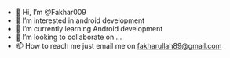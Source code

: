 - 👋 Hi, I’m @Fakhar009
- 👀 I’m interested in android development 
- 🌱 I’m currently learning Android development 
- 💞️ I’m looking to collaborate on ...
- 📫 How to reach me just email me on fakharullah89@gmail.com

<!---
Fakhar009/Fakhar009 is a ✨ special ✨ repository because its `README.md` (this file) appears on your GitHub profile.
You can click the Preview link to take a look at your changes.
--->
